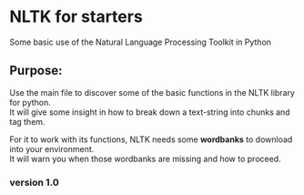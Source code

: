 # NLTK for starters
Some basic use of the Natural Language Processing Toolkit in Python

## Purpose: 
Use the main file to discover some of the basic functions in the NLTK library for python.  
It will give some insight in how to break down a text-string into chunks and tag them.  

For it to work with its functions, NLTK needs some **wordbanks** to download into your environment.  
It will warn you when those wordbanks are missing and how to proceed.

### version 1.0
